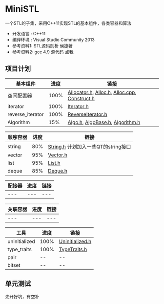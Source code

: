 # MiniSTL
  一个STL的子集，采用C++11实现STL的基本组件，各类容器和算法
* 开发语言 :  C++11
* 编译环境 :  Visual Studio Community 2013
* 参考资料1:  STL源码剖析 侯捷著
* 参考资料2:  gcc 4.9 源代码 [点我](https://github.com/gcc-mirror/gcc/tree/master/libstdc%2B%2B-v3/include)

## 项目计划

|基本组件|进度|链接|
|---|---|---|
|空间配置器|100%|[Allocator.h](MiniSTL/Allocator.h), [Alloc.h](MiniSTL/Alloc.h), [Alloc.cpp](MiniSTL/Alloc.cpp), [Construct.h](MiniSTL/Construct.h)|
|iterator|100%|[Iterator.h](MiniSTL/Iterator.h)|
|reverse_iterator|100%|[ReverseIterator.h](MiniSTL/ReverseIterator.h)|
|Algorithm|15%|[Algo.h](MiniSTL/Algo.h), [AlgoBase.h](MiniSTL/AlgoBase.h), [Algorithm.h](MiniSTL/Algorithm.h)|

|顺序容器|进度|链接|
|---|---|---|
|string|80%|[String.h](MiniSTL/String.h) 计划加入一些QT的string接口|
|vector|95%|[Vector.h](MiniSTL/Vector.h)|
|list|95%|[List.h](MiniSTL/List.h)|
|deque|85%|[Deque.h](MiniSTL/Deque.h)|

|配接器|进度|链接|
|---|---|---|
|---|---|---|

|关联容器|进度|链接|
|---|---|---|
|---|---|---|

|工具|进度|链接|
|---|---|---|
|uninitialized|100%|[Uninitialized.h](MiniSTL/Uninitialized.h)|
|type_traits|100%|[TypeTraits.h](MiniSTL/TypeTraits.h)|
|pair|--|--|
|bitset|--|--|

## 单元测试

先开好坑，有空补
